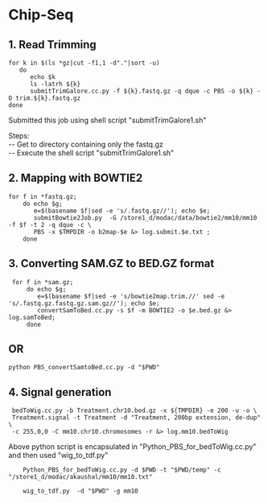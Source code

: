 

# Chip-Seq
## 1. Read Trimming
    for k in $(ls *gz|cut -f1,1 -d"."|sort -u)
       do 
          echo $k
          ls -latrh ${k}
          submitTrimGalore.cc.py -f ${k}.fastq.gz -q dque -c PBS -o ${k} -O trim.${k}.fastq.gz
    done

Submitted this job using shell script "submitTrimGalore1.sh"

Steps:<br />
  -- Get to directory containing only the fastq.gz <br />
  -- Execute the shell script "submitTrimGalore1.sh" <br />

## 2. Mapping with BOWTIE2

    for f in *fastq.gz; 
        do echo $g; 
           e=$(basename $f|sed -e 's/.fastq.gz//'); echo $e;  
           submitBowtie2Job.py  -G /store1_d/modac/data/bowtie2/mm10/mm10 -f $f -t 2 -q dque -c \
           PBS -x $TMPDIR -o b2map-$e &> log.submit.$e.txt ; 
        done

## 3. Converting SAM.GZ to BED.GZ format
      
     for f in *sam.gz; 
         do echo $g; 
            e=$(basename $f|sed -e 's/bowtie2map.trim.//' sed -e 's/.fastq.gz.fastq.gz.sam.gz//'); echo $e;  
            convertSamToBed.cc.py -s $f -m BOWTIE2 -o $e.bed.gz &> log.samToBed;
         done
   ## OR
   
    python PBS_convertSamtoBed.cc.py -d "$PWD"
    
 ## 4. Signal generation

     bedToWig.cc.py -b Treatment.chr10.bed.gz -x ${TMPDIR} -e 200 -u -o \
     Treatment.signal -t Treatment -d "Treatment, 200bp extension, de-dup" \
     -c 255,0,0 -C mm10.chr10.chromosomes -r &> log.mm10.bedToWig
Above python script is encapsulated in "Python_PBS_for_bedToWig.cc.py" and then used "wig_to_tdf.py"
         
        Python_PBS_for_bedToWig.cc.py -d $PWD -t "$PWD/temp" -c "/store1_d/modac/akaushal/mm10/mm10.txt"
        
        wig_to_tdf.py  -d "$PWD" -g mm10

